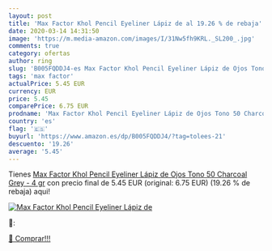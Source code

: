 ```yaml
---
layout: post
title: 'Max Factor Khol Pencil Eyeliner Lápiz de al 19.26 % de rebaja'
date: 2020-03-14 14:31:50
image: 'https://m.media-amazon.com/images/I/31Nw5fh9KRL._SL200_.jpg'
comments: true
category: ofertas
author: ring
slug: 'B005FQDDJ4-es Max Factor Khol Pencil Eyeliner Lápiz de Ojos Tono 50...'
tags: 'max factor'
actualPrice: 5.45 EUR
currency: EUR
price: 5.45
comparePrice: 6.75 EUR
prodname: 'Max Factor Khol Pencil Eyeliner Lápiz de Ojos Tono 50 Charcoal Grey - 4 gr'
country: 'es'
flag: '🇪🇸'
buyurl: 'https://www.amazon.es/dp/B005FQDDJ4/?tag=tolees-21'
descuento: '19.26'
average: '5.45'
---
```


Tienes [Max Factor Khol Pencil Eyeliner Lápiz de Ojos Tono 50 Charcoal Grey - 4 gr](https://www.amazon.es/dp/B005FQDDJ4/?tag=tolees-21) con precio final de  5.45 EUR (original: 6.75 EUR) (19.26 %  de rebaja) aqui!

[![Max Factor Khol Pencil Eyeliner Lápiz de](https://m.media-amazon.com/images/I/31Nw5fh9KRL._SL200_.jpg)](https://www.amazon.es/dp/B005FQDDJ4/?tag=tolees-21)

🔎:


[🛒 Comprar!!!](https://www.amazon.es/dp/B005FQDDJ4/?tag=tolees-21)
